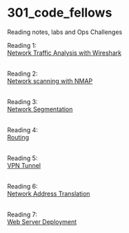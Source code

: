 # 301_code_fellows
Reading notes, labs and Ops Challenges

Reading 1:
\
[Network Traffic Analysis with Wireshark](https://github.com/Random9904/301_code_fellows/wiki/Network-Traffic-Analysis-with-Wireshark)

\
Reading 2:
\
[Network scanning with NMAP](https://github.com/Random9904/301_code_fellows/wiki/Network-scanning-with-NMAP)

\
Reading 3:
\
[Network Segmentation](https://github.com/Random9904/301_code_fellows/wiki/Network-Segmentation)

\
Reading 4:
\
[Routing](https://github.com/Random9904/301_code_fellows/wiki/Routing)

\
Reading 5:
\
[VPN Tunnel](https://github.com/Random9904/301_code_fellows/wiki/VPN-Tunnel)

\
Reading 6:
\
[Network Address Translation](https://github.com/Random9904/301_code_fellows/wiki/Network-Address-Translation)

\
Reading 7:
\
[Web Server Deployment](https://github.com/Random9904/301_code_fellows/wiki/Web-Server-Deployment)
